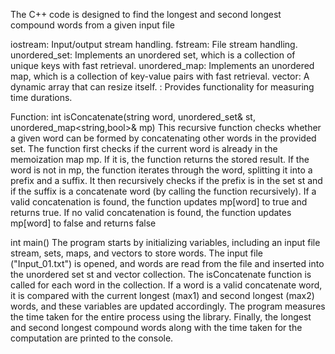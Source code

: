 The C++ code is designed to find the longest and second longest compound words from a given input file

iostream: Input/output stream handling.
fstream: File stream handling.
unordered_set: Implements an unordered set, which is a collection of unique keys with fast retrieval.
unordered_map: Implements an unordered map, which is a collection of key-value pairs with fast retrieval.
vector: A dynamic array that can resize itself.
<chrono>: Provides functionality for measuring time durations.

Function: int isConcatenate(string word, unordered_set<string>& st, unordered_map<string,bool>& mp)
This recursive function checks whether a given word can be formed by concatenating other words in the provided set.
The function first checks if the current word is already in the memoization map mp. If it is, the function returns the stored result.
If the word is not in mp, the function iterates through the word, splitting it into a prefix and a suffix.
It then recursively checks if the prefix is in the set st and if the suffix is a concatenate word (by calling the function recursively).
If a valid concatenation is found, the function updates mp[word] to true and returns true.
If no valid concatenation is found, the function updates mp[word] to false and returns false

int main()
The program starts by initializing variables, including an input file stream, sets, maps, and vectors to store words.
The input file ("Input_01.txt") is opened, and words are read from the file and inserted into the unordered set st and vector collection.
The isConcatenate function is called for each word in the collection. If a word is a valid concatenate word, it is compared with the current longest (max1) and second longest (max2) words, and these variables are updated accordingly.
The program measures the time taken for the entire process using the <chrono> library.
Finally, the longest and second longest compound words along with the time taken for the computation are printed to the console.
